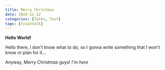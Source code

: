 ```yaml
---
title: Merry Christmas
date: 2023-12-22 
categories: [Talks, Test]
tags: [trashtalk]   
---
```


**Hello World!**

Hello there, I don't know what to do, so I gonna write something that I won't know or plan for it...

Anyway, Merry Christmas guys! _I'm here_
